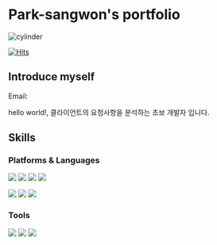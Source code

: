 # Park-sangwon's portfolio
![cylinder](https://capsule-render.vercel.app/api?&text=Welcome&type=cylinder&color=auto&fontAlignY=45&fontSize=40&height=150&animation=blinking&desc=Sangwon's%20GitHub%20profile&descAlignY=70)

[![Hits](https://hits.seeyoufarm.com/api/count/incr/badge.svg?url=https://github.com/upotato01m%2Fgjbae1212%2Fhit-counter&count_bg=%23F382FF&title_bg=%23CD16BE&icon=coffeescript.svg&icon_color=%23E7E7E7&title=hits&edge_flat=false)](https://github.com/upotato01)
## Introduce myself

Email: 

hello world!, 클라이언트의 요청사항을 분석하는 초보 개발자 입니다.

## Skills
### Platforms & Languages
<img src="https://img.shields.io/badge/Android-3DDC84?style=flat&logo=Android&logoColor=white"/> <img src="https://img.shields.io/badge/ReactNative-61DAFB?style=flat&logo=React&logoColor=white"/> <img src="https://img.shields.io/badge/iOS-000000?style=flat&logo=iOS&logoColor=white"/> <img src="https://img.shields.io/badge/IntelliJ IDEA-000000?style=flat-square&logo=IntelliJ IDEA&logoColor=white"/>

<img src="https://img.shields.io/badge/Java-007396?style=flat-square&logo=Java&logoColor=white"/> <img src="https://img.shields.io/badge/Swift-F05138?style=flat&logo=Swift&logoColor=white"/> <img src="https://img.shields.io/badge/JavaScript-F7DF1E?style=flat&logo=JavaScript&logoColor=white"/>


### Tools
<img src="https://img.shields.io/badge/Git-F05032?style=flat-square&logo=Git&logoColor=white"/> <img src="https://img.shields.io/badge/Firebase-FFCA28?style=flat-square&logo=Firebase&logoColor=white"/> <img src="https://img.shields.io/badge/MySQL-4479A1?style=flat-square&logo=MySQL&logoColor=white"/>

